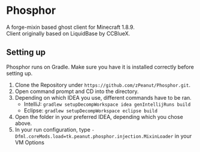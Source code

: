 # Phosphor

A forge-mixin based ghost client for Minecraft 1.8.9.  
Client originally based on LiquidBase by CCBlueX.

## Setting up

Phosphor runs on Gradle. Make sure you have it is installed correctly before setting up.

1. Clone the Repository under `https://github.com/zPeanut/Phosphor.git`.
2. Open command prompt and CD into the directory.
3. Depending on which IDEA you use, different commands have to be ran.
    - IntelliJ: `gradlew setupDecompWorkspace idea genIntellijRuns build`
    - Eclipse: `gradlew setupDecompWorkspace eclipse build`
4. Open the folder in your preferred IDEA, depending which you chose above.
5. In your run configuration, type `-Dfml.coreMods.load=tk.peanut.phosphor.injection.MixinLoader` in your VM Options
